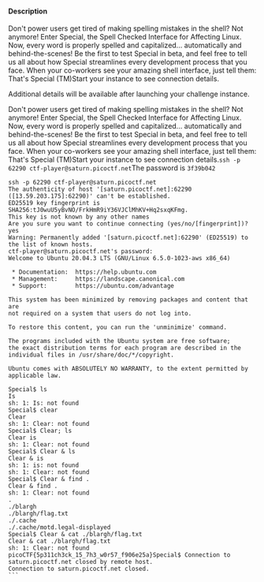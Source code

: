 #### Description

Don't power users get tired of making spelling mistakes in the shell? Not anymore! Enter Special, the Spell Checked Interface for Affecting Linux. Now, every word is properly spelled and capitalized... automatically and behind-the-scenes! Be the first to test Special in beta, and feel free to tell us all about how Special streamlines every development process that you face. When your co-workers see your amazing shell interface, just tell them: That's Special (TM)Start your instance to see connection details.

Additional details will be available after launching your challenge instance.


Don't power users get tired of making spelling mistakes in the shell? Not anymore! Enter Special, the Spell Checked Interface for Affecting Linux. Now, every word is properly spelled and capitalized... automatically and behind-the-scenes! Be the first to test Special in beta, and feel free to tell us all about how Special streamlines every development process that you face. When your co-workers see your amazing shell interface, just tell them: That's Special (TM)Start your instance to see connection details.`ssh -p 62290 ctf-player@saturn.picoctf.net`The password is `3f39b042`


````
ssh -p 62290 ctf-player@saturn.picoctf.net
The authenticity of host '[saturn.picoctf.net]:62290 ([13.59.203.175]:62290)' can't be established.
ED25519 key fingerprint is SHA256:tJ0wuU5yBvNO/FrkHmR9iY36VJClMhKV+Hq2sxqKFmg.
This key is not known by any other names
Are you sure you want to continue connecting (yes/no/[fingerprint])? yes
Warning: Permanently added '[saturn.picoctf.net]:62290' (ED25519) to the list of known hosts.
ctf-player@saturn.picoctf.net's password:
Welcome to Ubuntu 20.04.3 LTS (GNU/Linux 6.5.0-1023-aws x86_64)

 * Documentation:  https://help.ubuntu.com
 * Management:     https://landscape.canonical.com
 * Support:        https://ubuntu.com/advantage

This system has been minimized by removing packages and content that are
not required on a system that users do not log into.

To restore this content, you can run the 'unminimize' command.

The programs included with the Ubuntu system are free software;
the exact distribution terms for each program are described in the
individual files in /usr/share/doc/*/copyright.

Ubuntu comes with ABSOLUTELY NO WARRANTY, to the extent permitted by
applicable law.

Special$ ls
Is
sh: 1: Is: not found
Special$ clear
Clear
sh: 1: Clear: not found
Special$ Clear; ls
Clear is
sh: 1: Clear: not found
Special$ Clear & ls
Clear & is
sh: 1: is: not found
sh: 1: Clear: not found
Special$ Clear & find .
Clear & find .
sh: 1: Clear: not found
.
./blargh
./blargh/flag.txt
./.cache
./.cache/motd.legal-displayed
Special$ Clear & cat ./blargh/flag.txt
Clear & cat ./blargh/flag.txt
sh: 1: Clear: not found
picoCTF{5p311ch3ck_15_7h3_w0r57_f906e25a}Special$ Connection to saturn.picoctf.net closed by remote host.
Connection to saturn.picoctf.net closed.
```